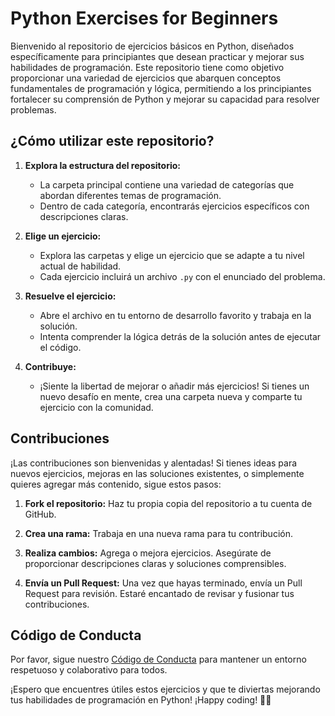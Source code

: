 # Python Exercises for Beginners

Bienvenido al repositorio de ejercicios básicos en Python, diseñados específicamente para principiantes que desean practicar y mejorar sus habilidades de programación. Este repositorio tiene como objetivo proporcionar una variedad de ejercicios que abarquen conceptos fundamentales de programación y lógica, permitiendo a los principiantes fortalecer su comprensión de Python y mejorar su capacidad para resolver problemas.

## ¿Cómo utilizar este repositorio?

1. **Explora la estructura del repositorio:**
   - La carpeta principal contiene una variedad de categorías que abordan diferentes temas de programación.
   - Dentro de cada categoría, encontrarás ejercicios específicos con descripciones claras.

2. **Elige un ejercicio:**
   - Explora las carpetas y elige un ejercicio que se adapte a tu nivel actual de habilidad.
   - Cada ejercicio incluirá un archivo `.py` con el enunciado del problema.

3. **Resuelve el ejercicio:**
   - Abre el archivo en tu entorno de desarrollo favorito y trabaja en la solución.
   - Intenta comprender la lógica detrás de la solución antes de ejecutar el código.

4. **Contribuye:**
   - ¡Siente la libertad de mejorar o añadir más ejercicios! Si tienes un nuevo desafío en mente, crea una carpeta nueva y comparte tu ejercicio con la comunidad.

## Contribuciones

¡Las contribuciones son bienvenidas y alentadas! Si tienes ideas para nuevos ejercicios, mejoras en las soluciones existentes, o simplemente quieres agregar más contenido, sigue estos pasos:

1. **Fork el repositorio:** Haz tu propia copia del repositorio a tu cuenta de GitHub.

2. **Crea una rama:** Trabaja en una nueva rama para tu contribución.

3. **Realiza cambios:** Agrega o mejora ejercicios. Asegúrate de proporcionar descripciones claras y soluciones comprensibles.

4. **Envía un Pull Request:** Una vez que hayas terminado, envía un Pull Request para revisión. Estaré encantado de revisar y fusionar tus contribuciones.

## Código de Conducta

Por favor, sigue nuestro [Código de Conducta](CODE_OF_CONDUCT.md) para mantener un entorno respetuoso y colaborativo para todos.

¡Espero que encuentres útiles estos ejercicios y que te diviertas mejorando tus habilidades de programación en Python! ¡Happy coding! 🐍✨